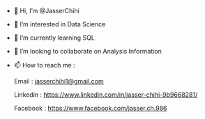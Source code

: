 - 👋 Hi, I’m @JasserChihi
- 👀 I’m interested in Data Science
- 🌱 I’m currently learning SQL
- 💞️ I’m looking to collaborate on Analysis Information
- 📫 How to reach me :

  Email : jasserchihi1@gmail.com

  Linkedin : https://www.linkedin.com/in/jasser-chihi-9b9668281/

  Facebook : https://www.facebook.com/jasser.ch.986
